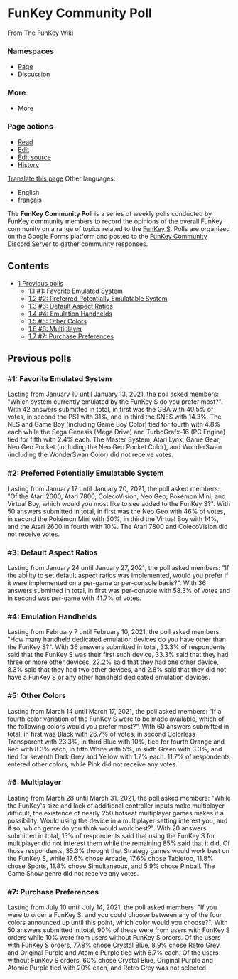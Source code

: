# FunKey Community Poll

From The FunKey Wiki

### Namespaces

* [Page](/wiki/FunKey_Community_Poll "View the content page [c]")
* [Discussion](/w/index.php?title=Talk:FunKey_Community_Poll&action=edit&redlink=1 "Discussion about the content page (page does not exist) [t]")

### More

* More

### Page actions

* [Read](/wiki/FunKey_Community_Poll)
* [Edit](/w/index.php?title=FunKey_Community_Poll&veaction=edit "Edit this page [v]")
* [Edit source](/w/index.php?title=FunKey_Community_Poll&action=edit "Edit this page [e]")
* [History](/w/index.php?title=FunKey_Community_Poll&action=history "Past revisions of this page [h]")

[Translate this page](/w/index.php?title=Special:Translate&group=page-FunKey+Community+Poll&action=page&filter= "Special:Translate") Other languages:

* English
* [français](/wiki/FunKey_Community_Poll/fr "Sondage de la Communauté FunKey (100% translated)")

The **FunKey Community Poll** is a series of weekly polls conducted by FunKey community members to record the opinions of the overall FunKey community on a range of topics related to the [FunKey S](/wiki/FunKey_S "FunKey S"). Polls are organized on the Google Forms platform and posted to the [FunKey Community Discord Server](/wiki/FunKey_Community_Discord_Server "FunKey Community Discord Server") to gather community responses.

## Contents

* [1 Previous polls](#previous-polls)
  - [1.1 #1: Favorite Emulated System](##1-favorite-emulated-system)
  - [1.2 #2: Preferred Potentially Emulatable System](##2-preferred-potentially-emulatable-system)
  - [1.3 #3: Default Aspect Ratios](##3-default-aspect-ratios)
  - [1.4 #4: Emulation Handhelds](##4-emulation-handhelds)
  - [1.5 #5: Other Colors](##5-other-colors)
  - [1.6 #6: Multiplayer](##6-multiplayer)
  - [1.7 #7: Purchase Preferences](##7-purchase-preferences)

## Previous polls

### #1: Favorite Emulated System

Lasting from January 10 until January 13, 2021, the poll asked members: "Which system currently emulated by the FunKey S do you prefer most?". With 42 answers submitted in total, in first was the GBA with 40.5% of votes, in second the PS1 with 31%, and in third the SNES with 14.3%. The NES and Game Boy (including Game Boy Color) tied for fourth with 4.8% each while the Sega Genesis (Mega Drive) and TurboGrafx-16 (PC Engine) tied for fifth with 2.4% each. The Master System, Atari Lynx, Game Gear, Neo Geo Pocket (including the Neo Geo Pocket Color), and WonderSwan (including the WonderSwan Color) did not receive votes.

### #2: Preferred Potentially Emulatable System

Lasting from January 17 until January 20, 2021, the poll asked members: "Of the Atari 2600, Atari 7800, ColecoVision, Neo Geo, Pokémon Mini, and Virtual Boy, which would you most like to see added to the FunKey S?". With 50 answers submitted in total, in first was the Neo Geo with 46% of votes, in second the Pokémon Mini with 30%, in third the Virtual Boy with 14%, and the Atari 2600 in fourth with 10%. The Atari 7800 and ColecoVision did not receive votes.

### #3: Default Aspect Ratios

Lasting from January 24 until January 27, 2021, the poll asked members: "If the ability to set default aspect ratios was implemented, would you prefer if it were implemented on a per-game or per-console basis?". With 36 answers submitted in total, in first was per-console with 58.3% of votes and in second was per-game with 41.7% of votes.

### #4: Emulation Handhelds

Lasting from February 7 until February 10, 2021, the poll asked members: "How many handheld dedicated emulation devices do you have other than the FunKey S?". With 36 answers submitted in total, 33.3% of respondents said that the FunKey S was their first such device, 33.3% said that they had three or more other devices, 22.2% said that they had one other device, 8.3% said that they had two other devices, and 2.8% said that they did not have a FunKey S or any other handheld dedicated emulation devices.

### #5: Other Colors

Lasting from March 14 until March 17, 2021, the poll asked members: "If a fourth color variation of the FunKey S were to be made available, which of the following colors would you prefer most?". With 60 answers submitted in total, in first was Black with 26.7% of votes, in second Colorless Transparent with 23.3%, in third Blue with 10%, tied for fourth Orange and Red with 8.3% each, in fifth White with 5%, in sixth Green with 3.3%, and tied for seventh Dark Grey and Yellow with 1.7% each. 11.7% of respondents entered other colors, while Pink did not receive any votes.

### #6: Multiplayer

Lasting from March 28 until March 31, 2021, the poll asked members: "While the FunKey's size and lack of additional controller inputs make multiplayer difficult, the existence of nearly 250 hotseat multiplayer games makes it a possibility. Would using the device in a multiplayer setting interest you, and if so, which genre do you think would work best?". With 20 answers submitted in total, 15% of respondents said that using the FunKey S for multiplayer did not interest them while the remaining 85% said that it did. Of those respondents, 35.3% thought that Strategy games would work best on the FunKey S, while 17.6% chose Arcade, 17.6% chose Tabletop, 11.8% chose Sports, 11.8% chose Simultaneous, and 5.9% chose Pinball. The Game Show genre did not receive any votes.

### #7: Purchase Preferences

Lasting from July 10 until July 14, 2021, the poll asked members: "If you were to order a FunKey S, and you could choose between any of the four colors announced up until this point, which color would you choose?". With 50 answers submitted in total, 90% of these were from users with FunKey S orders while 10% were from users without FunKey S orders. Of the users with FunKey S orders, 77.8% chose Crystal Blue, 8.9% chose Retro Grey, and Original Purple and Atomic Purple tied with 6.7% each. Of the users without FunKey S orders, 60% chose Crystal Blue, Original Purple and Atomic Purple tied with 20% each, and Retro Grey was not selected.

<br>

